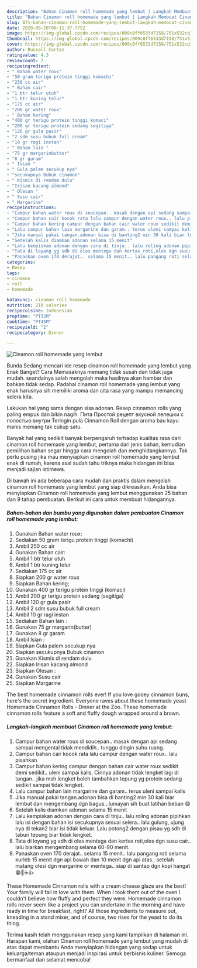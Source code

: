 ```yaml
---
description: "Bahan Cinamon roll homemade yang lembut | Langkah Membuat Cinamon roll homemade yang lembut Yang Mudah Dan Praktis"
title: "Bahan Cinamon roll homemade yang lembut | Langkah Membuat Cinamon roll homemade yang lembut Yang Mudah Dan Praktis"
slug: 871-bahan-cinamon-roll-homemade-yang-lembut-langkah-membuat-cinamon-roll-homemade-yang-lembut-yang-mudah-dan-praktis
date: 2020-08-26T06:11:37.775Z
image: https://img-global.cpcdn.com/recipes/009c0ff6533d7158/751x532cq70/cinamon-roll-homemade-yang-lembut-foto-resep-utama.jpg
thumbnail: https://img-global.cpcdn.com/recipes/009c0ff6533d7158/751x532cq70/cinamon-roll-homemade-yang-lembut-foto-resep-utama.jpg
cover: https://img-global.cpcdn.com/recipes/009c0ff6533d7158/751x532cq70/cinamon-roll-homemade-yang-lembut-foto-resep-utama.jpg
author: Russell Cortez
ratingvalue: 4.3
reviewcount: 7
recipeingredient:
- " Bahan water roux"
- "50 gram terigu protein tinggi komachi"
- "250 cc air"
- " Bahan cair"
- "1 btr telur utuh"
- "1 btr kuning telur"
- "175 cc air"
- "200 gr water roux"
- " Bahan kering"
- "400 gr terigu protein tinggi komaci"
- "200 gr terigu protein sedang segitiga"
- "120 gr gula pasir"
- "2 sdm susu bubuk full cream"
- "10 gr ragi instan"
- " Bahan lain "
- "75 gr margarinbutter"
- "8 gr garam"
- " Isian "
- " Gula palem secukup nya"
- "secukupnya Bubuk cinamon"
- " Kismis di rendam dulu"
- "Irisan kacang almond"
- " Olesan "
- " Susu cair"
- " Margarine"
recipeinstructions:
- "Campur bahan water roux di soucepan.. masak dengan api sedang sampai mengental tidak mendidih.. tunggu dingin suhu ruang."
- "Campur bahan cair kocok rata lalu campur dengan water roux.. lalu pisahkan"
- "Campur bahan kering campur dengan bahan cair water roux sedikit demi sedikit.. uleni sampai kalis. Cirinya adonan tidak lengket lagi di tangan.. jika msh lengket boleh tambahkan tepung yg protein sedang sedikit sampai tidak lengket."
- "Lalu campur bahan lain margarine dan garam.. terus uleni sampai kalis"
- "Jika manual pakai tangan.adonan bisa di banting2 min 30 kali biar lembut dan mengembang dgn bagus...lumayan sih buat latihan beban 😄"
- "Setelah kalis diamkan adonan selama 15 menit"
- "Lalu kempiskan adonan dengan cara di tinju.. lalu roling adonan pipihkan lalu isi dengan bahan isi secukupnya sesuai selera.. lalu gulung, ujung nya di tekan2 biar isi tidak keluar. Lalu potong2 dengan pisau yg sdh di taburi tepung biar tidak lengket."
- "Tata di loyang yg sdh di oles mentega dan kertas roti,oles dgn susu cair.. lalu biarkan mengembang selama 60-90 menit."
- "Panaskan oven 170 derajat.. selama 15 menit.. lalu pangang roti selama kurleb 15 menit dgn api bawah dan 10 menit dgn api atas.. setelah matang olesi dgn margarine or mentega.. siap di santap dgn kopi hangat 😁🍞☕️👍"
categories:
- Resep
tags:
- cinamon
- roll
- homemade

katakunci: cinamon roll homemade 
nutrition: 219 calories
recipecuisine: Indonesian
preptime: "PT32M"
cooktime: "PT45M"
recipeyield: "2"
recipecategory: Dinner

---
```



![Cinamon roll homemade yang lembut](https://img-global.cpcdn.com/recipes/009c0ff6533d7158/751x532cq70/cinamon-roll-homemade-yang-lembut-foto-resep-utama.jpg)

Bunda Sedang mencari ide resep cinamon roll homemade yang lembut yang Enak Banget? Cara Memasaknya memang tidak susah dan tidak juga mudah. seandainya salah mengolah maka hasilnya akan hambar dan bahkan tidak sedap. Padahal cinamon roll homemade yang lembut yang enak harusnya sih memiliki aroma dan cita rasa yang mampu memancing selera kita.

Lakukan hal yang sama dengan sisa adonan. Resep cinnamon rolls yang paling empuk dan bikin nagih. Пита Простой рецепт вкусной лепешки с полостью внутри Teringin pula Cinnamon Roll dengan aroma bau kayu manis memang tak cukup satu.

Banyak hal yang sedikit banyak berpengaruh terhadap kualitas rasa dari cinamon roll homemade yang lembut, pertama dari jenis bahan, kemudian pemilihan bahan segar hingga cara mengolah dan menghidangkannya. Tak perlu pusing jika mau menyiapkan cinamon roll homemade yang lembut enak di rumah, karena asal sudah tahu triknya maka hidangan ini bisa menjadi sajian istimewa.


Di bawah ini ada beberapa cara mudah dan praktis dalam mengolah cinamon roll homemade yang lembut yang siap dikreasikan. Anda bisa menyiapkan Cinamon roll homemade yang lembut menggunakan 25 bahan dan 9 tahap pembuatan. Berikut ini cara untuk membuat hidangannya.

<!--inarticleads1-->

##### Bahan-bahan dan bumbu yang digunakan dalam pembuatan Cinamon roll homemade yang lembut:

1. Gunakan  Bahan water roux:
1. Sediakan 50 gram terigu protein tinggi (komachi)
1. Ambil 250 cc air
1. Gunakan  Bahan cair:
1. Ambil 1 btr telur utuh
1. Ambil 1 btr kuning telur
1. Sediakan 175 cc air
1. Siapkan 200 gr water roux
1. Siapkan  Bahan kering;
1. Gunakan 400 gr terigu protein tinggi (komaci)
1. Ambil 200 gr terigu protein sedang (segitiga)
1. Ambil 120 gr gula pasir
1. Ambil 2 sdm susu bubuk full cream
1. Ambil 10 gr ragi instan
1. Sediakan  Bahan lain :
1. Gunakan 75 gr margarin(butter)
1. Gunakan 8 gr garam
1. Ambil  Isian :
1. Siapkan  Gula palem secukup nya
1. Siapkan secukupnya Bubuk cinamon
1. Gunakan  Kismis di rendam dulu
1. Siapkan Irisan kacang almond
1. Siapkan  Olesan :
1. Gunakan  Susu cair
1. Siapkan  Margarine


The best homemade cinnamon rolls ever! If you love gooey cinnamon buns, here&#39;s the secret ingredient. Everyone raves about these homemade yeast Homemade Cinnamon Rolls - Dinner at the Zoo. These homemade cinnamon rolls feature a soft and fluffy dough wrapped around a brown. 

<!--inarticleads2-->

##### Langkah-langkah membuat Cinamon roll homemade yang lembut:

1. Campur bahan water roux di soucepan.. masak dengan api sedang sampai mengental tidak mendidih.. tunggu dingin suhu ruang.
1. Campur bahan cair kocok rata lalu campur dengan water roux.. lalu pisahkan
1. Campur bahan kering campur dengan bahan cair water roux sedikit demi sedikit.. uleni sampai kalis. Cirinya adonan tidak lengket lagi di tangan.. jika msh lengket boleh tambahkan tepung yg protein sedang sedikit sampai tidak lengket.
1. Lalu campur bahan lain margarine dan garam.. terus uleni sampai kalis
1. Jika manual pakai tangan.adonan bisa di banting2 min 30 kali biar lembut dan mengembang dgn bagus...lumayan sih buat latihan beban 😄
1. Setelah kalis diamkan adonan selama 15 menit
1. Lalu kempiskan adonan dengan cara di tinju.. lalu roling adonan pipihkan lalu isi dengan bahan isi secukupnya sesuai selera.. lalu gulung, ujung nya di tekan2 biar isi tidak keluar. Lalu potong2 dengan pisau yg sdh di taburi tepung biar tidak lengket.
1. Tata di loyang yg sdh di oles mentega dan kertas roti,oles dgn susu cair.. lalu biarkan mengembang selama 60-90 menit.
1. Panaskan oven 170 derajat.. selama 15 menit.. lalu pangang roti selama kurleb 15 menit dgn api bawah dan 10 menit dgn api atas.. setelah matang olesi dgn margarine or mentega.. siap di santap dgn kopi hangat 😁🍞☕️👍


These Homemade Cinnamon rolls with a cream cheese glaze are the best! Your family will fall in love with them. When I took them out of the oven I couldn&#39;t believe how fluffy and perfect they were. Homemade cinnamon rolls never seem like a project you can undertake in the morning and have ready in time for breakfast, right? All those ingredients to measure out, kneading in a stand mixer, and of course, two rises for the yeast to do its thing. 

Terima kasih telah menggunakan resep yang kami tampilkan di halaman ini. Harapan kami, olahan Cinamon roll homemade yang lembut yang mudah di atas dapat membantu Anda menyiapkan hidangan yang sedap untuk keluarga/teman ataupun menjadi inspirasi untuk berbisnis kuliner. Semoga bermanfaat dan selamat mencoba!
